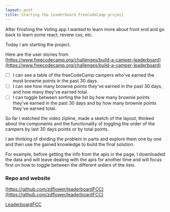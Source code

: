 ```yaml
---
layout: post
title: Starting the Leaderboard FreeCodeCamp project
---
```


After finishing the Voting app I wanted to learn more about front end and go back to learn some react, review css, etc.

Today I am starting the project. 

Here are the user stories from [https://www.freecodecamp.org/challenges/build-a-camper-leaderboard](https://www.freecodecamp.org/challenges/build-a-camper-leaderboard)

- [ ] I can see a table of the freeCodeCamp campers who've earned the most brownie points in the past 30 days.
- [ ] I can see how many brownie points they've earned in the past 30 days, and how many they've earned total.
- [ ] I can toggle between sorting the list by how many brownie points they've earned in the past 30 days and by how many brownie points they've earned total.

So far I watched the video zipline, made a sketch of the layout, thinked about the components and the functionality of toggling the order of the campers by last 30 days points or by total points.

I am thinking of dividing the problem in parts and explore them one by one and then use the gained knowledge to build the final solution.

For example, before getting the info from the apis in the page, I downloaded the data and will leave dealing with the apis for another time and will focus first on how to toggle between the different orders of the lists.


### Repo and website

[https://github.com/zdflower/leaderboardFCC](https://github.com/zdflower/leaderboardFCC)

[LeaderboardFCC](https://codepen.io/zdflower/pen/vdyjXb)